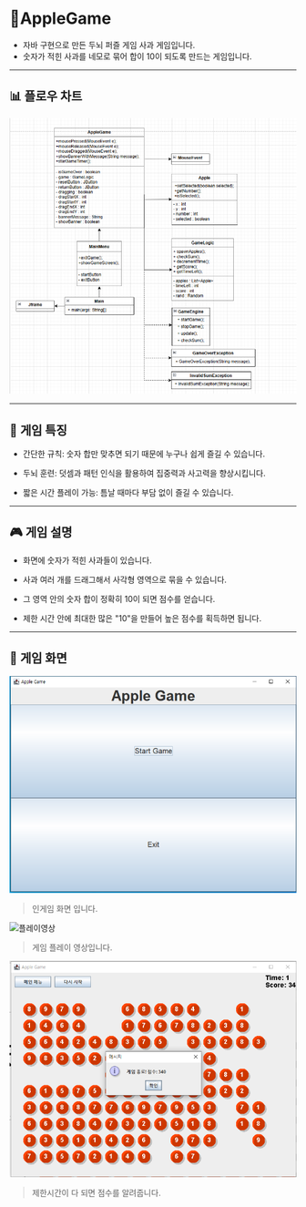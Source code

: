 # 🍎AppleGame


- 자바 구현으로 만든 두뇌 퍼즐 게임 사과 게임입니다. <br>
- 숫자가 적힌 사과를 네모로 묶어 합이 10이 되도록 만드는 게임입니다.


---
## 📊 플로우 차트
![플로우 차트](AppleGameImage/flowchart1.png)

---

## 🧠 게임 특징
- 간단한 규칙: 숫자 합만 맞추면 되기 때문에 누구나 쉽게 즐길 수 있습니다.

- 두뇌 훈련: 덧셈과 패턴 인식을 활용하여 집중력과 사고력을 향상시킵니다.

- 짧은 시간 플레이 가능: 틈날 때마다 부담 없이 즐길 수 있습니다.

---


## 🎮 게임 설명
- 화면에 숫자가 적힌 사과들이 있습니다. 

- 사과 여러 개를 드래그해서 사각형 영역으로 묶을 수 있습니다. 

- 그 영역 안의 숫자 합이 정확히 10이 되면 점수를 얻습니다.

- 제한 시간 안에 최대한 많은 "10"을 만들어 높은 점수를 획득하면 됩니다. 

---

## 📸 게임 화면
![메인화면](AppleGameImage/mainmenu.png)

> 인게임 화면 입니다.

![플레이영상](AppleGameImage/Gameplay.gif)

> 게임 플레이 영상입니다.

![점수화면](AppleGameImage/score.png)

> 제한시간이 다 되면 점수를 알려줍니다.
